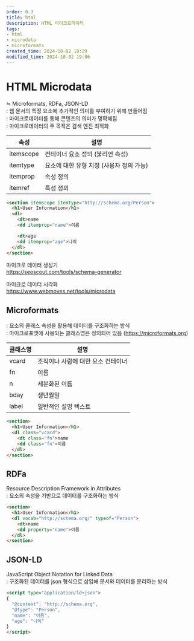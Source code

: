 ```yaml
---
order: 0.3
title: html
description: HTML 마이크로데이터
tags:
- html
- microdata
- microformats
created_time: 2024-10-02 18:29
modified_time: 2024-10-02 19:06
---
```


# HTML Microdata
≒ Microformats, RDFa, JSON-LD  
: 웹 문서의 특정 요소에 추가적인 의미를 부여하기 위해 만들어짐  
: 마이크로데이터를 통해 콘텐츠의 의미가 명확해짐  
: 마이크로데이터의 주 목적은 검색 엔진 최적화  

속성 | 설명
---|---
itemscope | 컨테이너 요소 정의 (불리언 속성)
itemtype  | 요소에 대한 유형 지정 (사용자 정의 가능)
itemprop  | 속성 정의
itemref   | 특성 정의  


```html
<section itemscope itemtype="http://schema.org/Person">
  <h1>User Information</h1>
  <dl>
    <dt>name
    <dd itemprop="name">이름

    <dt>age
    <dd itemprop="age">나이
  </dl>
</section>
```


마이크로 데이터 생성기   
https://seoscout.com/tools/schema-generator


마이크로 데이터 시각화   
https://www.webmoves.net/tools/microdata




## Microformats 
: 요소의 클래스 속성을 활용해 데이터를 구조화하는 방식  
: 마이크로포맷에 사용되는 클래스명은 정의되어 있음 (https://microformats.org)  

클래스명 | 설명
---|---
vcard  | 조직이나 사람에 대한 요소 컨테이너
fn     | 이름
n      | 세분화된 이름
bday   | 생년월일
label  | 일반적인 설명 텍스트


```html
<section>
  <h1>User Information</h1>
  <dl class="vcard">
    <dt class="fn">name
    <dd class="fn">이름
  </dl>
</section>
```



## RDFa
Resource Description Framework in Attributes  
: 요소의 속성을 기반으로 데이터를 구조화하는 방식  

```html
<section>
  <h1>User Information</h1>
  <dl vocab="http://schema.org/" typeof="Person">
    <dt>name
    <dd property="name">이름
  </dl>
</section>
```



## JSON-LD
JavaScript Object Notation for Linked Data  
: 구조화된 데이터를 json 형식으로 삽입해 문서와 데이터를 분리하는 방식  

```html
<script type="application/ld+json">
{
  "@context": "http://schema.org",
  "@type": "Person",
  "name": "이름",
  "age": "나이"
}
</script>
```